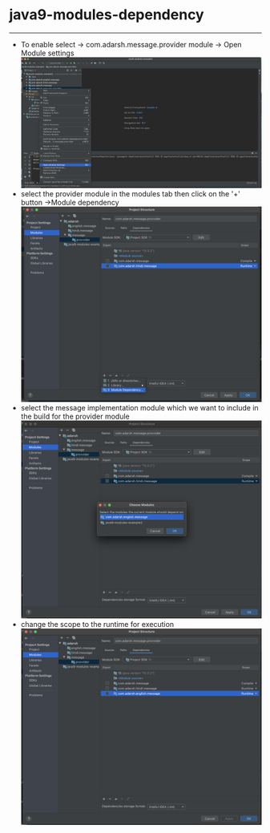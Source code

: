 # java9-modules-dependency 
---


* To enable select -> com.adarsh.message.provider module -> Open Module settings 
![img](images/0.png)
* select the provider module in the modules tab then click on the '+' button ->Module dependency 
![img](images/1.png)
* select the message implementation module which we want to include in the build for the provider module
![img](images/2.png)
* change the scope to the runtime for execution 
![img](images/3.png)